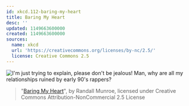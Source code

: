 ```yaml
---
id: xkcd.112-baring-my-heart
title: Baring My Heart
desc: ''
updated: 1149663600000
created: 1149663600000
sources:
  name: xkcd
  url: 'https://creativecommons.org/licenses/by-nc/2.5/'
  license: Creative Commons 2.5
---
```

![I'm just trying to explain, please don't be jealous!  Man, why are all my relationships ruined by early 90's rappers?](https://imgs.xkcd.com/comics/baring_my_heart.png)
> "[Baring My Heart](https://xkcd.com/112/)", by Randall Munroe, licensed under Creative Commons Attribution-NonCommercial 2.5 License
